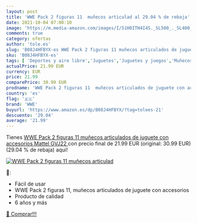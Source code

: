 ```yaml
---
layout: post
title: 'WWE Pack 2 figuras 11  muñecos articulad al 29.04 % de rebaja'
date: 2021-10-04 07:00:10
image: 'https://m.media-amazon.com/images/I/51H0ITH4I4S._SL500_._SL400_.jpg'
comments: true
category: ofertas
author: 'tole.es'
slug: 'B08J4HFBYX-es WWE Pack 2 figuras 11 muñecos articulados de juguete con...'
sku: 'B08J4HFBYX-es'
tags: [ 'Deportes y aire libre','Juguetes','Juguetes y juegos','Muñecos y figuras','Muñecos y figuras de acción','Productos para fans','mattel','wwe', ]
actualPrice: 21.99 EUR
currency: EUR
price: 21.99
comparePrice: 30.99 EUR
prodname: 'WWE Pack 2 figuras 11  muñecos articulados de juguete con accesorios  Mattel GVJ22 '
country: 'es'
flag: '🇪🇸'
brand: 'WWE'
buyurl: 'https://www.amazon.es/dp/B08J4HFBYX/?tag=tolees-21'
descuento: '29.04'
average: '21.99'
---
```


Tienes [WWE Pack 2 figuras 11  muñecos articulados de juguete con accesorios  Mattel GVJ22 ](https://www.amazon.es/dp/B08J4HFBYX/?tag=tolees-21) con precio final de  21.99 EUR (original: 30.99 EUR) (29.04 %  de rebaja) aqui!

[![WWE Pack 2 figuras 11  muñecos articulad](https://m.media-amazon.com/images/I/51H0ITH4I4S._SL500_._SL400_.jpg)](https://www.amazon.es/dp/B08J4HFBYX/?tag=tolees-21)

🔎:

- Fácil de usar
- WWE Pack 2 figuras 11, muñecos articulados de juguete con accesorios
- Producto de calidad
- 6 años y más

[🛒 Comprar!!!](https://www.amazon.es/dp/B08J4HFBYX/?tag=tolees-21)
